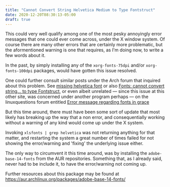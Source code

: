 ```yaml
---
title: "Cannot Convert String Helvetica Medium to Type Fontstruct"
date: 2020-12-20T08:30:13-05:00
draft: true
---
```


This could very well qualify among one of the most pesky annoyingly error messages that one could ever come across, under the X window system. Of course there are many other errors that are certainly more problematic, but the aformentioned warning is one that requires, as I'm doing now, to write a few words about it. 

In the past, by simply installing any of the `xorg-fonts-75dpi` and/or `xorg-fonts-100dpi` packages, would have gotten this issue resolved. 
 
One could further consult similar posts under the Arch forum that inquired about this problem. See <a href="https://bbs.archlinux.org/viewtopic.php?id=21713" target=_blank>missing helvetica font</a> or also <a href="https://bbs.archlinux.org/viewtopic.php?id=189463" target="_blank">Fonts: cannot convert string… to type Fontstruct</a>, or even albeit unrelated — since this issue at this other site, was concerned under another program perhaps — on the linuxquestions forum entitled <a href="https://www.linuxquestions.org/questions/linux-software-2/error-message-regarding-fonts-in-grace-943919/" target="_blank"> Error message regarding fonts in grace</a> 

But this time around, there must have been some sort of update that most likely has breaking up the way that a non error, and consequentially working without a warning of any kind would come up under the X system. 

Invoking `xlsfonts | grep helvetica` was not returning anything for that matter, and restarting the system a great number of times failed for not showing the error/warning and 'fixing' the underlying issue either. 

The only way to circumvent it this time around, was by installing the `adobe-base-14-fonts` from the AUR repositories. Something that, as I already said, never had to be include it, to have the error/warning not coming up.

Further resources about this package may be found at https://aur.archlinux.org/packages/adobe-base-14-fonts/
